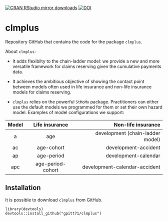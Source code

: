 [![CRAN RStudio mirror downloads](https://cranlogs.r-pkg.org/badges/grand-total/clmplus?color=blue)](https://r-pkg.org/pkg/clmplus)
[![DOI](https://zenodo.org/badge/DOI/10.5281/zenodo.10987181.svg)](https://doi.org/10.5281/zenodo.10987181)


# clmplus

Repository GitHub that contains the code for the package `clmplus`. 

About `clmplus`:

* It adds flexibilty to the chain-ladder model: we provide a new and more versatile framework for claims reserving given the cumulative payments data.

* It achieves the ambitious objective of showing the contact point between models often used in life insurance and non-life insurance models for claims reserving.

* `clmplus` relies on the powerful `StMoMo` package. Practitioners can either use the default models we programmed for them or set their own hazard model.
Examples of model configurations we support: 

|      Model      | Life insurance                  |Non-life insurance                |
| :-------------: |:-------------------------------:|---------------------------------:|
| a               | age                             |development (chain-ladder model)  |
| ac              | age-cohort                      |development-accident              |
| ap              | age-period                      |development-calendar              |
| apc             | age-period-cohort               |development-calendar-accident     |

## Installation 

It is possible to download `clmplus` from GitHub.

```
library(devtools)
devtools::install_github("gpitt71/clmplus")

```


